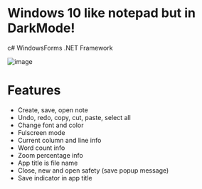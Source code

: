 # Windows 10 like notepad but in DarkMode!
c# WindowsForms .NET Framework

![image](https://user-images.githubusercontent.com/77048269/149528947-6e0f968e-808c-49d8-be1a-58c2f7926225.png)

# Features

- Create, save, open note
- Undo, redo, copy, cut, paste, select all
- Change font and color
- Fulscreen mode
- Current column and line info
- Word count info
- Zoom percentage info
- App title is file name
- Close, new and open safety (save popup message)
- Save indicator in app title
